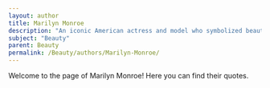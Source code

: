 ```yaml
---
layout: author
title: Marilyn Monroe
description: "An iconic American actress and model who symbolized beauty in the mid-20th century, contributing to discussions about physical beauty and its cultural implications."
subject: "Beauty"
parent: Beauty
permalink: /Beauty/authors/Marilyn-Monroe/
---
```


Welcome to the page of Marilyn Monroe! Here you can find their quotes.
